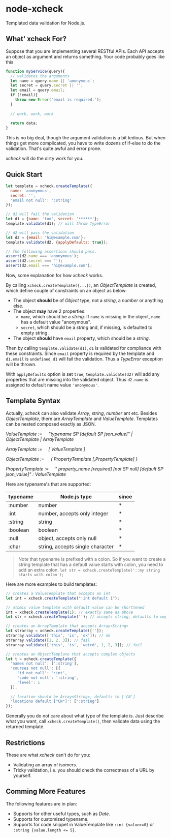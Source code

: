 # node-xcheck
Templated data validation for Node.js.

## What' xcheck For?
Suppose that you are implementing several RESTful APIs. Each API accepts an object as argument and returns something. Your code probably goes like this
```js
function myService(query){
  // validates the arguments
  let name = query.name || 'anonymous';
  let secret = query.secret || '';
  let email = query.email;
  if (!email){
    throw new Error('email is required.');
  }
  
  // work, work, work
  
  return data;
}
```
This is no big deal, though the argument validation is a bit tedious. 
But when things get more complicated, you have to write dozens of if-else to do the validation. That's quite awful and error prone.

_xcheck_ will do the dirty work for you.

## Quick Start

```js
let template = xcheck.createTemplate({
  name: 'anonymous',
  secret: '',
  'email not null': ':string'
});

// d1 will fail the validation
let d1 = {name: 'tom', secret: '******'};
template.validate(d1); // will throw TypeError

// d2 will pass the validation
let d2 = {email: 'hi@example.com'};
template.validate(d2, {applyDefaults: true});

// The following assertions should pass.
assert(d2.name === 'anonymous');
assert(d2.secret === '');
assert(d2.email === 'hi@example.com');
```

Now, some explanation for how _xcheck_ works. 

By calling `xcheck.createTemplate({...})`, an _ObjectTemplate_ is created, which define couple of constraints on an object as below:

- The object **should** be of _Object_ type, not a _string_, a _number_ or anything else.
- The object **may** have 2 properties:
    - `name`, which should be a _string_. If `name` is missing in the object, `name` has a default value "anonymous".
    - `secret`, which should be a _string_ and, if missing, is defaulted to empty string.
- The object **should** have `email` property, which should be a _string_.

Then by calling `template.validate(d1)`, `d1` is validated for compliance with these constraints. Since `email` property is required by the template and `d1.email` is `undefined`, `d1` will fail the validation. Thus a _TypeError_ exception will be thrown. 

With `applyDefaults` option is set `true`, `template.validate(d2)` will add any properties that are missing into the validated object. Thus `d2.name` is assigned to default name value `'anonymous'`.

## Template Syntax
Actually, _xcheck_ can also validate _Array_, _string_, _number_ ant etc. Besides _ObjectTemplate_, there are _ArrayTemplate_ and _ValueTemplate_. Templates can be nested composed exactly as JSON.

_ValueTemplate := 
&nbsp;&nbsp;&nbsp;&nbsp;"typename SP \[default SP json_value\]" | ObjectTemplate | ArrayTemplate_

_ArrayTemplate := 
&nbsp;&nbsp;&nbsp;&nbsp;\[ ValueTemplate \]_

_ObjectTemplate :=
&nbsp;&nbsp;&nbsp;&nbsp;{ PropertyTemplate \[,PropertyTemplate\] }_

_PropertyTemplate :=
&nbsp;&nbsp;&nbsp;&nbsp;" property_name \[required\] \[not SP null\] \[default SP json_value\]" : ValueTemplate_

Here are typename's that are supported:

| typename | Node.js type | since |
| ---- | ---- | ---- |
| :number | number | * |
| :int | number, accepts only integer | * | 
| :string | string | * |
| :boolean | boolean | * |
| :null | object, accepts only null | * | 
| :char | string, accepts single character | * |

> Note that typename is prefixed with a colon. So if you want to create a string template that has a default value starts with colon, you need to add an extra colon.
> `let str = xcheck.createTemplate('::my string starts with colon');`

Here are more examples to build templates:

```js
// creates a ValueTemplate that accepts an int
let int = xcheck.createTemplate(":int default 1");

// atomic value template with default value can be shorttened
int = xcheck.createTemplate(1); // exactly same as above
let str = xcheck.createTemplate(''); // accepts string, defaults to empty string

// creates an ArrayTemplate that accepts Array<String>
let strarray = xcheck.createTemplate(['']);
strarray.validate(['this', 'is', 'ok']); // ok
strarray.validate([1, 2, 3]); // fail
strarray.validate(['this', 'is', 'weird', 1, 2, 3]); // fail

// creates an ObjectTemplate that accepts complex objects
let t = xcheck.createTemplate({
  'names not null': [':string'],
  'courses not null': [{
     'id not null': ':int',
     'code not null': ':string',
     'level': 1
  }],
  
  // location should be Array<String>, defaults to ['CN']
  'locations default ["CN"]': [":string"]
});
```

Generally you do not care about what type of the template is. Just describe what you want, call `xcheck.createTemplate()`, then validate data using the returned template.

## Restrictions
These are what _xcheck_ can't do for you:

* Validating an array of isomers.
* Tricky validation, i.e. you should check the correctness of a URL by yourself. 

## Comming More Features
The following features are in plan:

* Supports for other useful types, such as _Date_.
* Supports for customized typename.
* Supports for code snippet in ValueTemplate like `:int {value>=0}` or `:string {value.length <= 5}`.
